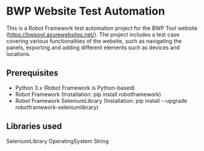 BWP Website Test Automation
===============
This is a Robot Framework test automation project for the BWP Tool website (https://bwpool.azurewebsites.net/). The project includes a test case covering various functionalities of the website, such as navigating the panels, exporting and adding different elements such as devices and locations.

Prerequisites
-------------
-   Python 3.x (Robot Framework is Python-based)
-   Robot Framework (Installation: pip install robotframework)
-   Robot Framework SeleniumLibrary (Installation: pip install --upgrade robotframework-seleniumlibrary)

Libraries used
-------------
SeleniumLibrary
OperatingSystem
String